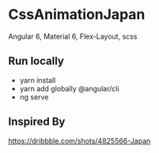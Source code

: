 # CssAnimationJapan

Angular 6, Material 6, Flex-Layout, scss

## Run locally

- yarn install
- yarn add globally @angular/cli
- ng serve

## Inspired By
https://dribbble.com/shots/4825566-Japan
